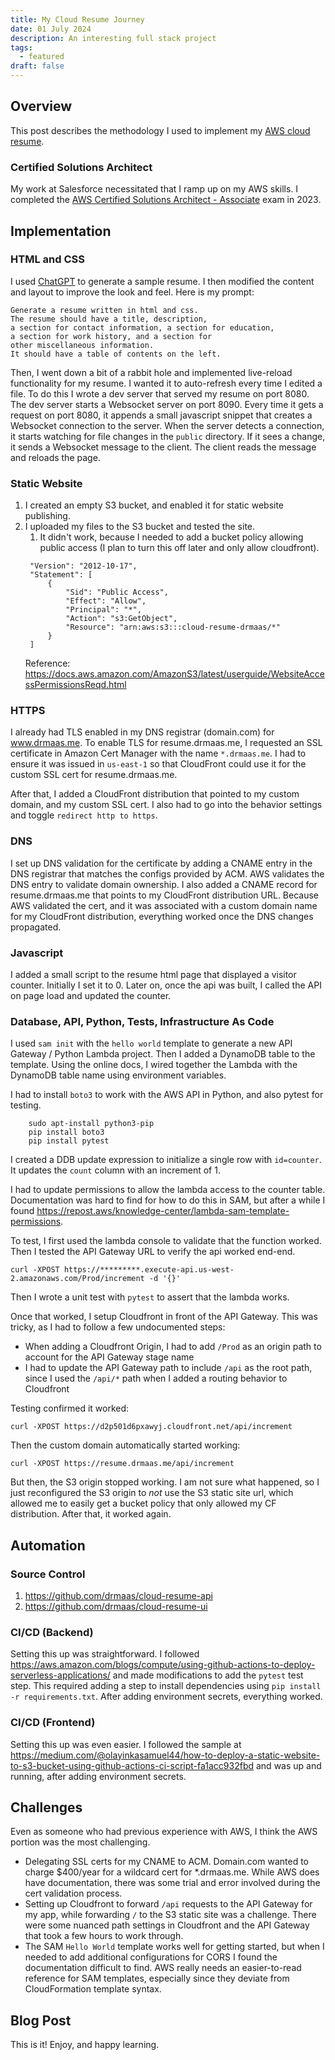 ```yaml
---
title: My Cloud Resume Journey
date: 01 July 2024
description: An interesting full stack project
tags:
  - featured
draft: false
---
```


## Overview

This post describes the methodology I used to implement my [AWS cloud resume](https://cloudresumechallenge.dev/docs/the-challenge/aws/).

### Certified Solutions Architect

My work at Salesforce necessitated that I ramp up on my AWS skills. I completed the [AWS Certified Solutions Architect - Associate](https://aws.amazon.com/certification/certified-solutions-architect-associate/?ch=sec&sec=rmg&d=1) exam in 2023.

## Implementation

### HTML and CSS

I used [ChatGPT](https://chatgpt.com) to generate a sample resume. I then modified the content and layout to improve the look and feel. Here is my prompt:

```
Generate a resume written in html and css. 
The resume should have a title, description, 
a section for contact information, a section for education, 
a section for work history, and a section for 
other miscellaneous information. 
It should have a table of contents on the left.
```

Then, I went down a bit of a rabbit hole and implemented live-reload functionality for my resume. I wanted it to auto-refresh every time I edited a file. To do this I wrote a dev server that served my resume on port 8080. The dev server starts a Websocket server on port 8090. Every time it gets a request on port 8080, it appends a small javascript snippet that creates a Websocket connection to the server. When the server detects a connection, it starts watching for file changes in the `public` directory. If it sees a change, it sends a Websocket message to the client. The client reads the message and reloads the page.

### Static Website

1. I created an empty S3 bucket, and enabled it for static website publishing.
2. I uploaded my files to the S3 bucket and tested the site.
   1. It didn't work, because I needed to add a bucket policy allowing public access (I plan to turn this off later and only allow cloudfront).
   ```
    "Version": "2012-10-17",
    "Statement": [
        {
            "Sid": "Public Access",
            "Effect": "Allow",
            "Principal": "*",
            "Action": "s3:GetObject",
            "Resource": "arn:aws:s3:::cloud-resume-drmaas/*"
        }
    ]
   ```
   Reference: https://docs.aws.amazon.com/AmazonS3/latest/userguide/WebsiteAccessPermissionsReqd.html


### HTTPS

I already had TLS enabled in my DNS registrar (domain.com) for www.drmaas.me. To enable TLS for resume.drmaas.me, I requested an SSL certificate in Amazon Cert Manager with the name `*.drmaas.me`. I had to ensure it was issued in `us-east-1` so that CloudFront could use it for the custom SSL cert for resume.drmaas.me.

After that, I added a CloudFront distribution that pointed to my custom domain, and my custom SSL cert. I also had to go into the behavior settings and toggle `redirect http to https`.

### DNS
I set up DNS validation for the certificate by adding a CNAME entry in the DNS registrar that matches the configs provided by ACM. AWS validates the DNS entry to validate domain ownership. I also added a CNAME record for resume.drmaas.me that points to my CloudFront distribution URL. Because AWS validated the cert, and it was associated with a custom domain name for my CloudFront distribution, everything worked once the DNS changes propagated.

### Javascript

I added a small script to the resume html page that displayed a visitor counter. Initially I set it to 0. Later on, once the api was built, I called the API on page load and updated the counter.

### Database, API, Python, Tests, Infrastructure As Code

I used `sam init` with the `hello world` template to generate a new API Gateway / Python Lambda project. Then I added a DynamoDB table to the template. Using the online docs, I wired together the Lambda with the DynamoDB table name using environment variables.

I had to install `boto3` to work with the AWS API in Python, and also pytest for testing.
```
    sudo apt-install python3-pip
    pip install boto3
    pip install pytest
```

I created a DDB update expression to initialize a single row with `id=counter`. It updates the `count` column with an increment of 1.

I had to update permissions to allow the lambda access to the counter table. Documentation was hard to find for how to do this in SAM, but after a while I found https://repost.aws/knowledge-center/lambda-sam-template-permissions.

To test, I first used the lambda console to validate that the function worked. Then I tested the API Gateway URL to verify the api worked end-end.

```shell
curl -XPOST https://*********.execute-api.us-west-2.amazonaws.com/Prod/increment -d '{}'
```

Then I wrote a unit test with `pytest` to assert that the lambda works.

Once that worked, I setup Cloudfront in front of the API Gateway. This was tricky, as I had to follow a few undocumented steps:
* When adding a Cloudfront Origin, I had to add `/Prod` as an origin path to account for the API Gateway stage name
* I had to update the API Gateway path to include `/api` as the root path, since I used the `/api/*` path when I added a routing behavior to Cloudfront

Testing confirmed it worked:
```shell
curl -XPOST https://d2p501d6pxawyj.cloudfront.net/api/increment
```

Then the custom domain automatically started working:
```shell
curl -XPOST https://resume.drmaas.me/api/increment
```

But then, the S3 origin stopped working. I am not sure what happened, so I just reconfigured the S3 origin to *not* use the S3 static site url, which allowed me to easily get a bucket policy that only allowed my CF distribution. After that, it worked again.

## Automation

### Source Control

1. https://github.com/drmaas/cloud-resume-api
1. https://github.com/drmaas/cloud-resume-ui

### CI/CD (Backend)

Setting this up was straightforward. I followed https://aws.amazon.com/blogs/compute/using-github-actions-to-deploy-serverless-applications/ and made modifications to add the `pytest` test step. This required adding a step to install dependencies using `pip install -r requirements.txt`. After adding environment secrets, everything worked.

### CI/CD (Frontend)

Setting this up was even easier. I followed the sample at https://medium.com/@olayinkasamuel44/how-to-deploy-a-static-website-to-s3-bucket-using-github-actions-ci-script-fa1acc932fbd and was up and running, after adding environment secrets.

## Challenges

Even as someone who had previous experience with AWS, I think the AWS portion was the most challenging. 
* Delegating SSL certs for my CNAME to ACM. Domain.com wanted to charge $400/year for a wildcard cert for *.drmaas.me. While AWS does have documentation, there was some trial and error involved during the cert validation process.
* Setting up Cloudfront to forward `/api` requests to the API Gateway for my app, while forwarding `/` to the S3 static site was a challenge. There were some nuanced path settings in Cloudfront and the API Gateway that took a few hours to work through.
* The SAM `Hello World` template works well for getting started, but when I needed to add additional configurations for CORS I found the documentation difficult to find. AWS really needs an easier-to-read reference for SAM templates, especially since they deviate from CloudFormation template syntax.

## Blog Post 

This is it! Enjoy, and happy learning.